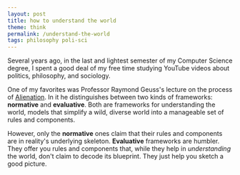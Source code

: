 ```yaml
---
layout: post
title: how to understand the world
theme: think
permalink: /understand-the-world
tags: philosophy poli-sci
---
```


Several years ago, in the last and lightest semester of my Computer Science degree, I spent a good deal of my free time studying YouTube videos about politics, philosophy, and sociology.

One of my favorites was Professor Raymond Geuss's lecture on the process of [Alienation](https://plato.stanford.edu/entries/alienation/).
In it he distinguishes between two kinds of frameworks: **normative** and **evaluative**.
Both are frameworks for understanding the world, models that simplify a wild, diverse world into a manageable set of rules and components.

However, only the **normative** ones claim that their rules and components are in reality's underlying skeleton.
**Evaluative** frameworks are humbler.
They offer you rules and components that, while they help in _understanding_ the world, don't claim to decode its blueprint.
They just help you sketch a good picture.
